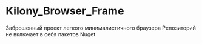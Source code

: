 # Kilony_Browser_Frame
Заброшенный проект легкого минималистичного браузера
Репозиторий не включает в себя пакетов Nuget
